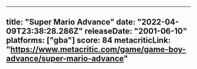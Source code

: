 
---
title: "Super Mario Advance"
date: "2022-04-09T23:38:28.286Z"
releaseDate: "2001-06-10"
platforms: ["gba"]
score: 84
metacriticLink: "https://www.metacritic.com/game/game-boy-advance/super-mario-advance"
---
